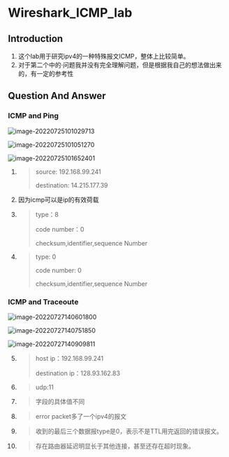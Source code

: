 # Wireshark_ICMP_lab

## Introduction

1. 这个lab用于研究ipv4的一种特殊报文ICMP，整体上比较简单。
2. 对于第二个中的·问题我并没有完全理解问题，但是根据我自己的想法做出来的，有一定的参考性

## Question And Answer

### ICMP and Ping

![image-20220725101029713](https://cdn.jsdelivr.net/gh/wangzd02091/blog_images@main/network/image-20220725101029713.png)

![image-20220725101051270](https://cdn.jsdelivr.net/gh/wangzd02091/blog_images@main/network/image-20220725101051270.png)

<img src="https://cdn.jsdelivr.net/gh/wangzd02091/blog_images@main/network/image-20220725101652401.png" alt="image-20220725101652401"  />



1. >source: 192.168.99.241
   >
   >destination: 14.215.177.39

2. 因为icmp可以是ip的有效荷载

3. >type：8
   >
   >code number：0
   >
   >checksum,identifier,sequence Number

4. >type: 0
   >
   >code number: 0
   >
   >checksum,identifier,sequence Number

### ICMP and Traceoute

![image-20220727140601800](https://cdn.jsdelivr.net/gh/wangzd02091/blog_images@main/network/image-20220727140601800.png)

![image-20220727140751850](https://cdn.jsdelivr.net/gh/wangzd02091/blog_images@main/network/image-20220727140751850.png)

![image-20220727140909811](https://cdn.jsdelivr.net/gh/wangzd02091/blog_images@main/network/image-20220727140909811.png)

5. > host ip：192.168.99.241
   >
   > destination ip：128.93.162.83

6. > udp:11

7. > 字段的具体值不同

8. >error packet多了一个ipv4的报文

9. >收到的最后三个数据报type是0，表示不是TTL用完返回的错误报文。

10. >存在路由器延迟明显长于其他连接，甚至还存在超时现象。